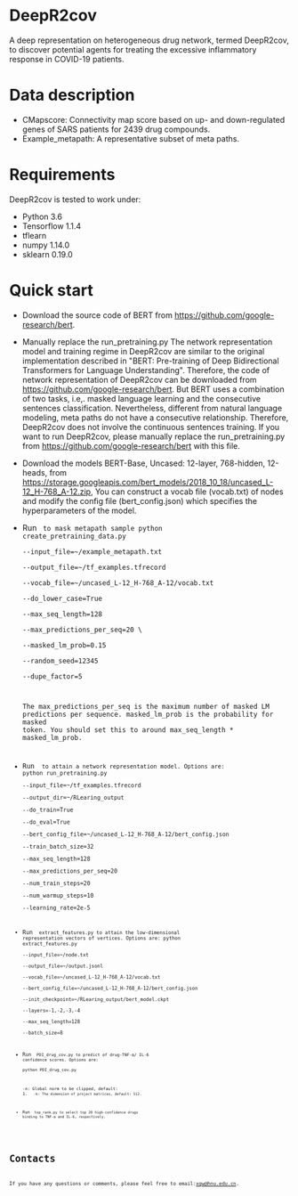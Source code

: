 # DeepR2cov

A deep representation on heterogeneous drug network, termed DeepR2cov, to discover potential agents for treating the excessive inflammatory response in COVID-19 patients.

# Data description
* CMapscore: Connectivity map score based on up- and down-regulated genes of SARS patients for 2439 drug compounds.
* Example_metapath: A representative subset of meta paths.


# Requirements
DeepR2cov is tested to work under:
* Python 3.6  
* Tensorflow 1.1.4
* tflearn
* numpy 1.14.0
* sklearn 0.19.0

# Quick start
* Download the source code of BERT from https://github.com/google-research/bert. 
* Manually replace the run_pretraining.py
	The network representation model and training regime in DeepR2cov are similar to the original implementation described in "BERT: Pre-training of Deep Bidirectional Transformers for Language Understanding". Therefore, the code of network representation of DeepR2cov can be downloaded from https://github.com/google-research/bert. But BERT uses a combination of two tasks, i.e,. masked language learning and the consecutive sentences classification. Nevertheless, different from natural language modeling, meta paths do not have a consecutive relationship. Therefore, DeepR2cov does not involve the continuous sentences training. If you want to run DeepR2cov, please manually replace the run_pretraining.py from https://github.com/google-research/bert with this file. 
  
* Download the models BERT-Base, Uncased: 12-layer, 768-hidden, 12-heads, from https://storage.googleapis.com/bert_models/2018_10_18/uncased_L-12_H-768_A-12.zip, 
	You can construct a vocab file (vocab.txt) of nodes and modify the config file (bert_config.json) which specifies the hyperparameters of the model.
	
* Run <code> to mask metapath sample 
	python create_pretraining_data.py \
	--input_file=~/example_metapath.txt \
	--output_file=~/tf_examples.tfrecord \
	  --vocab_file=~/uncased_L-12_H-768_A-12/vocab.txt \
	--do_lower_case=True \
	--max_seq_length=128 \
	--max_predictions_per_seq=20 \   
	--masked_lm_prob=0.15 \
	--random_seed=12345 \
	--dupe_factor=5
  
	The max_predictions_per_seq is the maximum number of masked LM predictions per sequence. masked_lm_prob is the probability for masked token. You should set this to around max_seq_length * masked_lm_prob.
  
* Run <code> to attain a network representation model. Options are:	
	python run_pretraining.py \
	  --input_file=~/tf_examples.tfrecord \
	  --output_dir=~/RLearing_output \
	  --do_train=True \
	  --do_eval=True \
	  --bert_config_file=~/uncased_L-12_H-768_A-12/bert_config.json \
	  --train_batch_size=32 \
	  --max_seq_length=128 \
	  --max_predictions_per_seq=20 \
	  --num_train_steps=20 \
	  --num_warmup_steps=10 \
	  --learning_rate=2e-5

* Run <code> extract_features.py to attain the low-dimensional representation vectors of vertices. Options are:
	python extract_features.py \
	  --input_file=~/node.txt \
	  --output_file=~/output.jsonl \
	  --vocab_file=~/uncased_L-12_H-768_A-12/vocab.txt \
	  --bert_config_file=~/uncased_L-12_H-768_A-12/bert_config.json \
	  --init_checkpoint=~/RLearing_output/bert_model.ckpt \
	  --layers=-1,-2,-3,-4 \
	  --max_seq_length=128 \
	  --batch_size=8

* Run <code> PDI_drug_cov.py to predict of drug-TNF-α/ IL-6 confidence scores. Options are:  
	python PDI_drug_cov.py
	
	-n: Global norm to be clipped, default: 1.`  
	-k: The dimension of project matrices, default: 512.`  

* Run <code> top_rank.py to select top 20 high-confidence drugs binding to TNF-α and IL-6, respectively.

# Contacts
If you have any questions or comments, please feel free to email:xqw@hnu.edu.cn.
